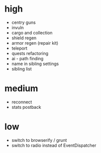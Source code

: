 # high
 * centry guns
 * invuln
 * cargo and collection
 * shield regen
 * armor regen (repair kit)
 * teleport
 * quests refactoring
 * ai - path finding
 * name in sibling settings
 * sibling list

# medium

 * reconnect
 * stats postback

# low

 * switch to browserify / grunt
 * switch to radio instead of EventDispatcher
